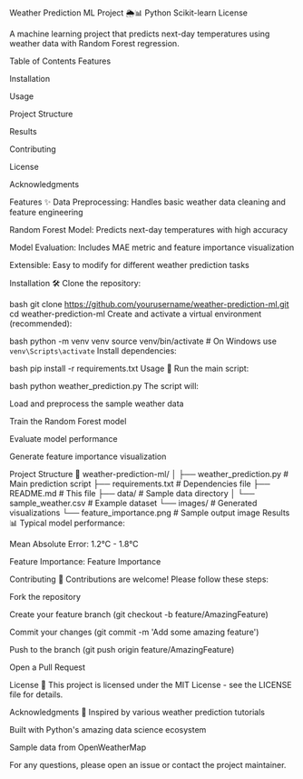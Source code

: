 Weather Prediction ML Project 🌦️📊
Python
Scikit-learn
License

A machine learning project that predicts next-day temperatures using weather data with Random Forest regression.

Table of Contents
Features

Installation

Usage

Project Structure

Results

Contributing

License

Acknowledgments

Features ✨
Data Preprocessing: Handles basic weather data cleaning and feature engineering

Random Forest Model: Predicts next-day temperatures with high accuracy

Model Evaluation: Includes MAE metric and feature importance visualization

Extensible: Easy to modify for different weather prediction tasks

Installation 🛠️
Clone the repository:

bash
git clone https://github.com/yourusername/weather-prediction-ml.git
cd weather-prediction-ml
Create and activate a virtual environment (recommended):

bash
python -m venv venv
source venv/bin/activate  # On Windows use `venv\Scripts\activate`
Install dependencies:

bash
pip install -r requirements.txt
Usage 🚀
Run the main script:

bash
python weather_prediction.py
The script will:

Load and preprocess the sample weather data

Train the Random Forest model

Evaluate model performance

Generate feature importance visualization

Project Structure 📂
weather-prediction-ml/
│
├── weather_prediction.py       # Main prediction script
├── requirements.txt            # Dependencies file
├── README.md                   # This file
├── data/                       # Sample data directory
│   └── sample_weather.csv      # Example dataset
└── images/                     # Generated visualizations
    └── feature_importance.png  # Sample output image
Results 📊
Typical model performance:

Mean Absolute Error: 1.2°C - 1.8°C

Feature Importance:
Feature Importance

Contributing 🤝
Contributions are welcome! Please follow these steps:

Fork the repository

Create your feature branch (git checkout -b feature/AmazingFeature)

Commit your changes (git commit -m 'Add some amazing feature')

Push to the branch (git push origin feature/AmazingFeature)

Open a Pull Request

License 📄
This project is licensed under the MIT License - see the LICENSE file for details.

Acknowledgments 🙏
Inspired by various weather prediction tutorials

Built with Python's amazing data science ecosystem

Sample data from OpenWeatherMap

For any questions, please open an issue or contact the project maintainer.
